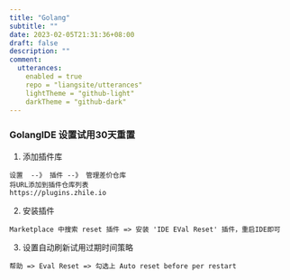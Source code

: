 ```yaml
---
title: "Golang"
subtitle: ""
date: 2023-02-05T21:31:36+08:00
draft: false
description: ""
comment: 
  utterances:
    enabled = true
    repo = "liangsite/utterances"
    lightTheme = "github-light"
    darkTheme = "github-dark"
---
```


### GolangIDE 设置试用30天重置

1. 添加插件库
```text
设置  --》 插件 --》 管理差价仓库
将URL添加到插件仓库列表
https://plugins.zhile.io
```

2. 安装插件
```text
Marketplace 中搜索 reset 插件 => 安装 'IDE EVal Reset' 插件，重启IDE即可
```

3. 设置自动刷新试用过期时间策略
```text
帮助 => Eval Reset => 勾选上 Auto reset before per restart
```
